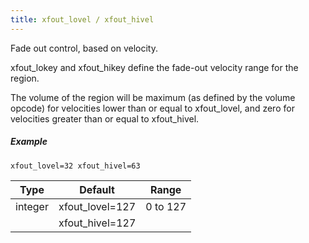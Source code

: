 ```yaml
---
title: xfout_lovel / xfout_hivel
---
```

Fade out control, based on velocity.

xfout_lokey and xfout_hikey define the fade-out velocity range for the region.

The volume of the region will be maximum (as defined by the volume opcode) for
velocities lower than or equal to xfout_lovel, and zero for velocities
greater than or equal to xfout_hivel.

##### Example

```
xfout_lovel=32 xfout_hivel=63
```

| Type    | Default         | Range    |
| ---     | ---             | ---      |
| integer | xfout_lovel=127 | 0 to 127 |
|         | xfout_hivel=127 |          |
